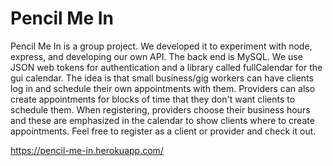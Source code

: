 # Pencil Me In

Pencil Me In is a group project. We developed it to experiment with node, express, and developing our own API. The back end is MySQL. We use JSON web tokens for authentication and a library called fullCalendar for the gui calendar. The idea is that small business/gig workers can have clients log in and schedule their own appointments with them. Providers can also create appointments for blocks of time that they don't want clients to schedule them. When registering, providers choose their business hours and these are emphasized in the calendar to show clients where to create appointments. Feel free to register as a client or provider and check it out.

https://pencil-me-in.herokuapp.com/
